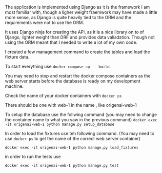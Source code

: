The application is implemented using Django as it is the framework I am most familiar with, though a ligher weight fraemwork may have made a little more sense, as Django is quite heavily tied to the ORM and the requirements were not to use the ORM.

It uses Django ninja for creating the API, as it is a nice library on to of Django, lighter weight than DRF and provides data valiadation. Though not using the ORM meant that I needed to write a lot of my own code. 

I created a few management command to create the tables and load the fixture data.


To start everything use 
    `docker compose up -- build`. 

You may need to stop and restart the docker compose containers as the web server starts before the database is ready on my development machine.

Check the name of your docker containers with 
    `docker ps`

There should be one with web-1 in the name , like origenai-web-1

To setup the database use the follwing command (you may need to change the container name to what you saw in the previous command)
`docker exec -it origenai-web-1 python manage.py setup_database`



In order to load the fixtures use teh following command. (You may need to use `docker ps` to get the name of the correct web server container)

`docker exec -it origenai-web-1 python manage.py load_fixtures`

in order to run the tests use 

`docker exec -it origenai-web-1 python manage.py test`
